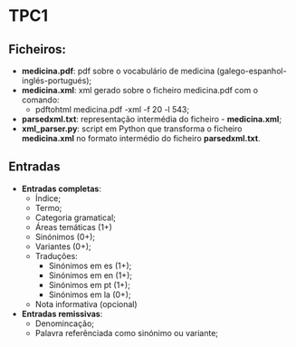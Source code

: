 # TPC1
## Ficheiros:

- **medicina.pdf**: pdf sobre o vocabulário de medicina (galego-espanhol-inglés-portugués);
- **medicina.xml**: xml gerado sobre o ficheiro medicina.pdf com o comando:
    - pdftohtml medicina.pdf -xml -f 20 -l 543;
- **parsedxml.txt**: representação intermédia do ficheiro - **medicina.xml**;
- **xml_parser.py**: script em Python que transforma o ficheiro **medicina.xml** no formato intermédio do ficheiro **parsedxml.txt**.

## Entradas
- **Entradas completas**:
    - Índice;
    - Termo;
    - Categoria gramatical;
    - Áreas temáticas (1+)
    - Sinónimos (0+);
    - Variantes (0+);
    - Traduções:
        - Sinónimos em es (1+);
        - Sinónimos em en (1+);
        - Sinónimos em pt (1+);
        - Sinónimos em la (0+);
    - Nota informativa (opcional)
- **Entradas remissivas**:
    - Denomincação;
    - Palavra referênciada como sinónimo ou variante;